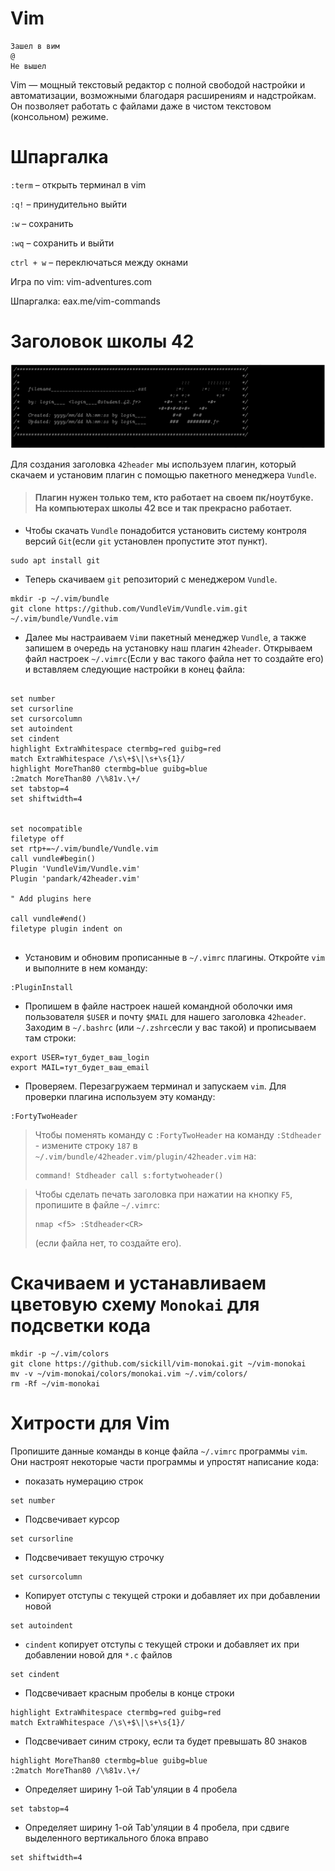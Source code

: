 #  Vim  #
```
Зашел в вим
@
Не вышел
```
Vim — мощный текстовый редактор с полной свободой настройки и автоматизации, возможными благодаря расширениям и надстройкам. Он позволяет работать с файлами даже в чистом текстовом (консольном) режиме.



# Шпаргалка  #

`:term` – открыть терминал в vim

`:q!` – принудительно выйти

`:w` – сохранить

`:wq` – сохранить и выйти

`сtrl + w` – переключаться между окнами

Игра по vim: vim-adventures.com

Шпаргалка: eax.me/vim-commands




# Заголовок школы 42 #

![](../03_Norme____(Нормы_и_Правила_Школы)/src/002.png)

Для создания заголовка `42header` мы используем плагин, который скачаем и установим плагин с помощью пакетного менеджера `Vundle`.

> #### Плагин нужен только тем, кто работает на своем пк/ноутбуке. На компьютерах школы 42 все и так прекрасно работает.

* Чтобы скачать `Vundle` понадобится установить систему контроля версий `Git`(если `git` установлен пропустите этот пункт). 
```
sudo apt install git
```


* Теперь скачиваем `git` репозиторий c менеджером `Vundle`.
```
mkdir -p ~/.vim/bundle
git clone https://github.com/VundleVim/Vundle.vim.git ~/.vim/bundle/Vundle.vim
```


* Далее мы настраиваем `Vim`и пакетный менеджер `Vundle`, а также запишем в очередь на установку наш плагин `42header`. Открываем файл настроек `~/.vimrc`(Если у вас такого файла нет то создайте его) и вставляем следующие настройки в конец файла:
```

set number
set cursorline
set cursorcolumn
set autoindent
set cindent
highlight ExtraWhitespace ctermbg=red guibg=red
match ExtraWhitespace /\s\+$\|\s+\s{1}/
highlight MoreThan80 ctermbg=blue guibg=blue
:2match MoreThan80 /\%81v.\+/
set tabstop=4
set shiftwidth=4


set nocompatible
filetype off
set rtp+=~/.vim/bundle/Vundle.vim
call vundle#begin()
Plugin 'VundleVim/Vundle.vim'
Plugin 'pandark/42header.vim'

" Add plugins here

call vundle#end()
filetype plugin indent on


```


* Установим и обновим прописанные в `~/.vimrc` плагины. Откройте `vim` и выполните в нем команду:
```
:PluginInstall
```



* Пропишем в файле настроек нашей командной оболочки имя пользователя `$USER` и почту `$MAIL` для нашего заголовка `42header`. Заходим в `~/.bashrc` (или `~/.zshrc`если у вас такой) и прописываем там строки:
```
export USER=тут_будет_ваш_login
export MAIL=тут_будет_ваш_email
```


* Проверяем. Перезагружаем терминал и запускаем `vim`. Для проверки плагина используем эту команду:
```
:FortyTwoHeader
```


> Чтобы поменять команду с `:FortyTwoHeader` на команду `:Stdheader` - измените строку `187` в `~/.vim/bundle/42header.vim/plugin/42header.vim` на:
> ```
> command! Stdheader call s:fortytwoheader()
> ```


> Чтобы сделать печать заголовка при нажатии на кнопку `F5`, пропишите в файле `~/.vimrc`:
> ```
> nmap <f5> :Stdheader<CR>
> ``` 
> (если файла нет, то создайте его).




# Скачиваем и устанавливаем цветовую схему `Monokai` для подсветки кода #
```
mkdir -p ~/.vim/colors
git clone https://github.com/sickill/vim-monokai.git ~/vim-monokai
mv -v ~/vim-monokai/colors/monokai.vim ~/.vim/colors/
rm -Rf ~/vim-monokai
```


# Хитрости для Vim #


Пропишите данные команды в конце файла `~/.vimrc` программы `vim`. Они настроят некоторые части программы и упростят написание кода:

 * показать нумерацию строк
```
set number
```

 * Подсвечивает курсор
```
set cursorline
```

 * Подсвечивает текущую строчку
```
set cursorcolumn
```

 * Копирует отступы с текущей строки и добавляет их при добавлении новой
```
set autoindent
```

 * `cindent` копирует отступы с текущей строки и добавляет их при добавлении новой для `*.c` файлов
```
set cindent
```

 * Подсвечивает красным пробелы в конце строки
```
highlight ExtraWhitespace ctermbg=red guibg=red
match ExtraWhitespace /\s\+$\|\s+\s{1}/
```

 * Подсвечивает синим строку, если та будет превышать 80 знаков
```
highlight MoreThan80 ctermbg=blue guibg=blue
:2match MoreThan80 /\%81v.\+/
```

 * Определяет ширину 1-ой Tab'уляции в 4 пробела
```
set tabstop=4
```

 * Определяет ширину 1-ой Tab'уляции в 4 пробела, при сдвиге выделенного вертикального блока вправо
```
set shiftwidth=4
```

